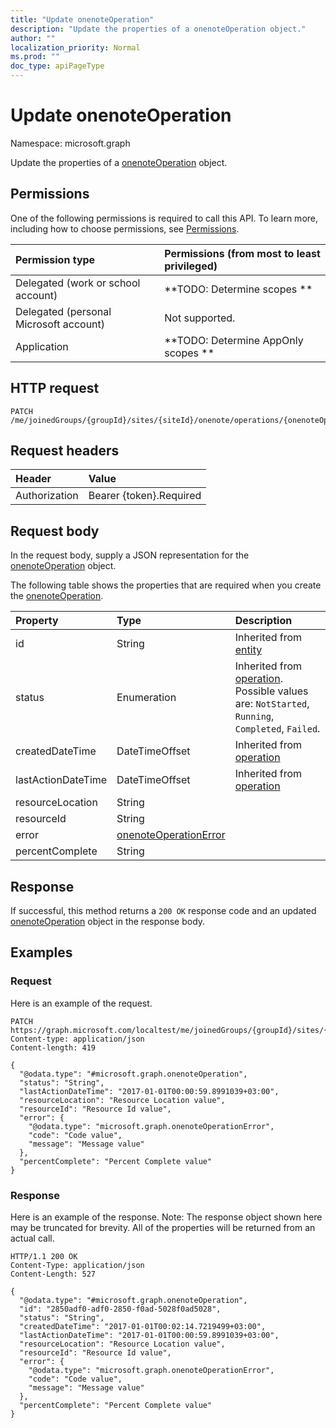 ```yaml
---
title: "Update onenoteOperation"
description: "Update the properties of a onenoteOperation object."
author: ""
localization_priority: Normal
ms.prod: ""
doc_type: apiPageType
---
```


# Update onenoteOperation

Namespace: microsoft.graph

Update the properties of a [onenoteOperation](../resources/onenoteoperation.md) object.

## Permissions
One of the following permissions is required to call this API. To learn more, including how to choose permissions, see [Permissions](/concepts/permissions-reference.md).

|Permission type|Permissions (from most to least privileged)|
|:---|:---|
|Delegated (work or school account)|**TODO: Determine scopes **|
|Delegated (personal Microsoft account)|Not supported.|
|Application|**TODO: Determine AppOnly scopes **|

## HTTP request
<!-- {
  "blockType": "ignored"
}
-->
``` http
PATCH /me/joinedGroups/{groupId}/sites/{siteId}/onenote/operations/{onenoteOperationId}
```

## Request headers
|Header|Value|
|:---|:---|
|Authorization|Bearer {token}.Required|

## Request body
In the request body, supply a JSON representation for the [onenoteOperation](../resources/onenoteoperation.md) object.

The following table shows the properties that are required when you create the [onenoteOperation](../resources/onenoteoperation.md).

|Property|Type|Description|
|:---|:---|:---|
|id|String| Inherited from [entity](../resources/entity.md)|
|status|Enumeration| Inherited from [operation](../resources/operation.md). Possible values are: `NotStarted`, `Running`, `Completed`, `Failed`.|
|createdDateTime|DateTimeOffset| Inherited from [operation](../resources/operation.md)|
|lastActionDateTime|DateTimeOffset| Inherited from [operation](../resources/operation.md)|
|resourceLocation|String||
|resourceId|String||
|error|[onenoteOperationError](../resources/onenoteoperationerror.md)||
|percentComplete|String||



## Response
If successful, this method returns a `200 OK` response code and an updated [onenoteOperation](../resources/onenoteoperation.md) object in the response body.

## Examples

### Request
Here is an example of the request.
<!-- {
  "blockType": "request",
  "name": "update_onenoteoperation"
}
-->
``` http
PATCH https://graph.microsoft.com/localtest/me/joinedGroups/{groupId}/sites/{siteId}/onenote/operations/{onenoteOperationId}
Content-type: application/json
Content-length: 419

{
  "@odata.type": "#microsoft.graph.onenoteOperation",
  "status": "String",
  "lastActionDateTime": "2017-01-01T00:00:59.8991039+03:00",
  "resourceLocation": "Resource Location value",
  "resourceId": "Resource Id value",
  "error": {
    "@odata.type": "microsoft.graph.onenoteOperationError",
    "code": "Code value",
    "message": "Message value"
  },
  "percentComplete": "Percent Complete value"
}
```

### Response
Here is an example of the response. Note: The response object shown here may be truncated for brevity. All of the properties will be returned from an actual call.
<!-- {
  "blockType": "response",
  "truncated": true
}
-->
``` http
HTTP/1.1 200 OK
Content-Type: application/json
Content-Length: 527

{
  "@odata.type": "#microsoft.graph.onenoteOperation",
  "id": "2850adf0-adf0-2850-f0ad-5028f0ad5028",
  "status": "String",
  "createdDateTime": "2017-01-01T00:02:14.7219499+03:00",
  "lastActionDateTime": "2017-01-01T00:00:59.8991039+03:00",
  "resourceLocation": "Resource Location value",
  "resourceId": "Resource Id value",
  "error": {
    "@odata.type": "microsoft.graph.onenoteOperationError",
    "code": "Code value",
    "message": "Message value"
  },
  "percentComplete": "Percent Complete value"
}
```

